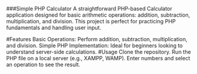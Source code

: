 ###Simple PHP Calculator
A straightforward PHP-based Calculator application designed for basic arithmetic operations: addition, subtraction, multiplication, and division. This project is perfect for practicing PHP fundamentals and handling user input.

#Features
Basic Operations: Perform addition, subtraction, multiplication, and division.
Simple PHP Implementation: Ideal for beginners looking to understand server-side calculations.
#Usage
Clone the repository.
Run the PHP file on a local server (e.g., XAMPP, WAMP).
Enter numbers and select an operation to see the result.

